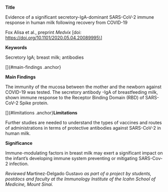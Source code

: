 **Title**

Evidence of a significant secretory-IgA-dominant SARS-CoV-2 immune
response in human milk following recovery from COVID-19

Fox Alisa et al., preprint *Medvix* \[doi:
https://doi.org/10.1101/2020.05.04.20089995\]

**Keywords**

Secretory IgA; breast milk; antibodies

[]{#main-findings .anchor}

**Main Findings**

The immunity of the mucosa between the mother and the newborn against
COVID-19 was tested. The secretory antibody -IgA of breastfeeding milk,
shown immune response to the Receptor Binding Domain (RBD) of SARS-CoV-2
Spike protein.

[]{#limitations .anchor}**Limitations**

Further studies are needed to understand the types of vaccines and
routes of administrations in terms of protective antibodies against
SARS-CoV-2 in human milk.

**Significance**

Immune-modulating factors in breast milk may exert a significant impact
on the infant’s developing immune system preventing or mitigating
SARS-Cov-2 infection.

*Reviewed* Martinez-Delgado Gustavo *as part of a project by students,
postdocs and faculty at the Immunology Institute of the Icahn School of
Medicine, Mount Sinai.*
